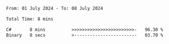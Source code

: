 <!--START_SECTION:waka-->

```txt
From: 01 July 2024 - To: 08 July 2024

Total Time: 8 mins

C#       8 mins          >>>>>>>>>>>>>>>>>>>>>>>>-   96.30 %
Binary   0 secs          >------------------------   03.70 %
```

<!--END_SECTION:waka-->
